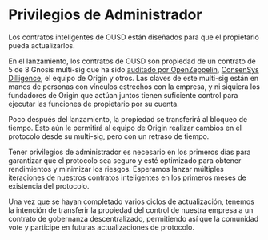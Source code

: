 # Privilegios de Administrador

Los contratos inteligentes de OUSD están diseñados para que el propietario pueda actualizarlos.

En el lanzamiento, los contratos de OUSD son propiedad de un contrato de 5 de 8 Gnosis multi-sig que ha sido [auditado por OpenZeppelin](https://blog.openzeppelin.com/gnosis-multisig-wallet-audit-d702ff0e2b1e/), [ConsenSys Dilligence](https://blog.gnosis.pm/the-gnosis-multisig-wallet-and-our-commitment-to-security-ce9aca0d17f6), el equipo de Origin y otros. Las claves de este multi-sig están en manos de personas con vínculos estrechos con la empresa, y ni siquiera los fundadores de Origin que actúan juntos tienen suficiente control para ejecutar las funciones de propietario por su cuenta.

Poco después del lanzamiento, la propiedad se transferirá al bloqueo de tiempo. Esto aún le permitirá al equipo de Origin realizar cambios en el protocolo desde su multi-sig, pero con un retraso de tiempo.

Tener privilegios de administrador es necesario en los primeros días para garantizar que el protocolo sea seguro y esté optimizado para obtener rendimientos y minimizar los riesgos. Esperamos lanzar múltiples iteraciones de nuestros contratos inteligentes en los primeros meses de existencia del protocolo.

Una vez que se hayan completado varios ciclos de actualización, tenemos la intención de transferir la propiedad del control de nuestra empresa a un contrato de gobernanza descentralizado, permitiendo así que la comunidad vote y participe en futuras actualizaciones de protocolo.

